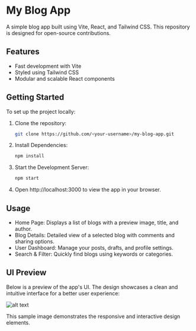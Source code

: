 # My Blog App

A simple blog app built using Vite, React, and Tailwind CSS. This repository is designed for open-source contributions.

## Features

- Fast development with Vite
- Styled using Tailwind CSS
- Modular and scalable React components

## Getting Started

To set up the project locally:

1. Clone the repository:
   ```bash
   git clone https://github.com/<your-username>/my-blog-app.git
2. Install Dependencies:
   ```bash
   npm install
3. Start the Development Server:
   ```bash
   npm start
4. Open http://localhost:3000 to view the app in your browser.

## Usage

+ Home Page: Displays a list of blogs with a preview image, title, and author.
+ Blog Details: Detailed view of a selected blog with comments and sharing options.
+ User Dashboard: Manage your posts, drafts, and profile settings.
+ Search & Filter: Quickly find blogs using keywords or categories.

## UI Preview

Below is a preview of the app's UI. The design showcases a clean and intuitive interface for a better user experience:

  ![![alt text](image.png)](https://github.com/user-attachments/assets/51e44eec-15f0-4248-a18f-14e926be54a9)

  This sample image demonstrates the responsive and interactive design elements.